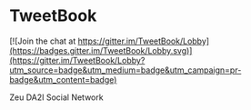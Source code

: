 # TweetBook

[![Join the chat at https://gitter.im/TweetBook/Lobby](https://badges.gitter.im/TweetBook/Lobby.svg)](https://gitter.im/TweetBook/Lobby?utm_source=badge&utm_medium=badge&utm_campaign=pr-badge&utm_content=badge)

Zeu DA2I Social Network
